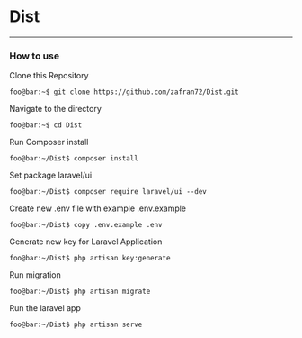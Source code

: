 # Dist
---

### How to use

Clone this Repository
```console
foo@bar:~$ git clone https://github.com/zafran72/Dist.git
```
Navigate to the directory
```console
foo@bar:~$ cd Dist
```
Run Composer install
```console
foo@bar:~/Dist$ composer install
```
Set package laravel/ui
```console
foo@bar:~/Dist$ composer require laravel/ui --dev
```
Create new .env file with example .env.example
```console
foo@bar:~/Dist$ copy .env.example .env
```
Generate new key for Laravel Application
```console
foo@bar:~/Dist$ php artisan key:generate
```
Run migration
```console
foo@bar:~/Dist$ php artisan migrate
```

Run the laravel app
```console
foo@bar:~/Dist$ php artisan serve
```
